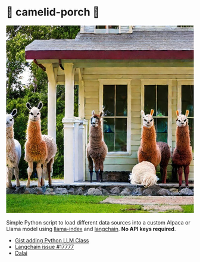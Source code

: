 # 🐪 camelid-porch 🦙 

![](./camelid.jpeg)

Simple Python script to load different data sources into a custom Alpaca or Llama model using [llama-index](https://github.com/jerryjliu/llama_index) and [langchain](https://github.com/hwchase17/langchain). **No API keys required**.

* [Gist adding Python LLM Class](https://gist.github.com/lukestanley/6517823485f88a40a09979c1a19561ce_)
* [Langchain issue #17777](https://github.com/hwchase17/langchain/issues/1777)
* [Dalai](https://github.com/cocktailpeanut/dalai)

